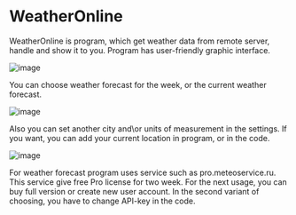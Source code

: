 # WeatherOnline

WeatherOnline is program, which get weather data from remote server, handle and show it to you. Program has user-friendly graphic interface. 

![image](https://user-images.githubusercontent.com/49618224/202716401-b953e93f-703c-486b-b709-2fe9abcba8bb.png)

You can choose weather forecast for the week, or the current weather forecast. 

![image](https://user-images.githubusercontent.com/49618224/202716533-a8e90b84-9af8-4ce9-a952-24dd58f2b1d1.png)

Also you can set another city and\or units of measurement in the settings. If you want, you can add your current location in program, or in the code. 

![image](https://user-images.githubusercontent.com/49618224/202716793-3d52d491-2776-446a-9398-487a80c8943b.png)

For weather forecast program uses service such as pro.meteoservice.ru. This service give free Pro license for two week. For the next usage, you can buy full version or create new user account. In the second variant of choosing, you have to change API-key in the code. 
